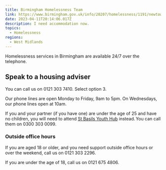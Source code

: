 ```yaml
---
title: Birmingham Homelessness Team
link: https://www.birmingham.gov.uk/info/20207/homelessness/1191/newtown_housing_options_centre
date: 2023-04-11T20:14:06.017Z
description: I need accommodation now.
topics:
  - Homelessness
regions:
  - West Midlands
---
```

Homelessness services in Birmingham are available 24/7 over the telephone.

## Speak to a housing adviser

You can call us on 0121 303 7410. Select option 3.

Our phone lines are open Monday to Friday, 9am to 5pm. On Wednesdays, our phone lines open at 10am.

If you and your partner (if you have one) are under the age of 25 and have no children, you will need to attend [St Basils Youth Hub](https://stbasils.org.uk/get-help/) instead. You can call them on 0300 303 0099.

### Outside office hours

If you are aged 18 or older, and you need support outside office hours or over the weekend, call us on 0121 303 2296.

If you are under the age of 18, call us on 0121 675 4806.